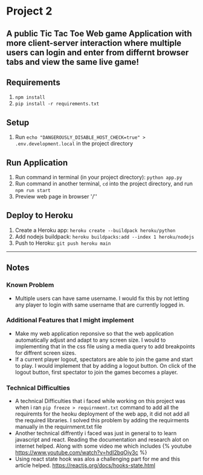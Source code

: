 # Project 2
A public Tic Tac Toe Web game Application with more client-server interaction where multiple users can login and enter from differnt browser tabs and view the same live game!
---

## Requirements
1. `npm install`
2. `pip install -r requirements.txt`

## Setup

1. Run `echo "DANGEROUSLY_DISABLE_HOST_CHECK=true" > .env.development.local` in the project directory

## Run Application
1. Run command in terminal (in your project directory): `python app.py`
2. Run command in another terminal, `cd` into the project directory, and run `npm run start`
3. Preview web page in browser '/''


## Deploy to Heroku
1. Create a Heroku app: `heroku create --buildpack heroku/python`
2. Add nodejs buildpack: `heroku buildpacks:add --index 1 heroku/nodejs`
3. Push to Heroku: `git push heroku main`

---
## Notes
### Known Problem
- Multiple users can have same username. I would fix this by not letting any player to login with same username that are currently logged in.

### Additional Features that I might implement
- Make my web application reponsive so that the web application automatically adjust and adapt to any screen size. I would to implementing that in the css file using a media query to add breakpoints for diffrent screen sizes.
- If a current player logout, spectators are able to join the game and start to play. I would implement that by adding a logout button. On click of the logout button, first spectator to join the games becomes a player. 

  
### Technical Difficulties
- A technical Difficulties that i faced while working on this project was when i ran `pip freeze > requirnment.txt` command to add all the requiremts for the heoku deployment of the web app, it did not add all the required libraries. I solved this problem by adding the requirments manually in the requirnment.txt file
- Another technical diffrently i faced was just in general to to learn javascript and react. Reading the documentation and research alot on internet helped. Along with some video me which includes {% youtube https://www.youtube.com/watch?v=hdI2bqOjy3c %}
- Using react state hook was alos a challenging part for me and this article helped. https://reactjs.org/docs/hooks-state.html


